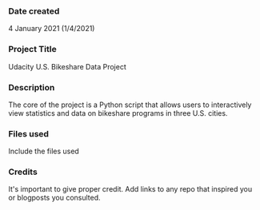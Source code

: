 ### Date created
4 January 2021 (1/4/2021)

### Project Title
Udacity U.S. Bikeshare Data Project

### Description
The core of the project is a Python script that allows users to interactively view statistics and data on bikeshare programs in three U.S. cities.

### Files used
Include the files used

### Credits
It's important to give proper credit. Add links to any repo that inspired you or blogposts you consulted.

